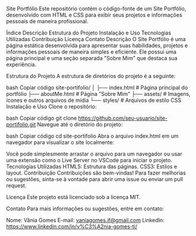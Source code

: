 Site Portfólio
Este repositório contém o código-fonte de um Site Portfólio, desenvolvido com HTML e CSS para exibir seus projetos e informações pessoais de maneira profissional.

Índice
Descrição
Estrutura do Projeto
Instalação e Uso
Tecnologias Utilizadas
Contribuição
Licença
Contato
Descrição
O Site Portfólio é uma página estática desenvolvida para apresentar suas habilidades, projetos e informações pessoais de maneira simples e eficiente. Ele possui uma página principal e uma seção separada "Sobre Mim" que destaca sua experiência.

Estrutura do Projeto
A estrutura de diretórios do projeto é a seguinte:

bash
Copiar código
site-portifolio/
│
├── index.html          # Página principal do portfólio
├── aboutMe.html        # Página "Sobre Mim"
├── assets/             # Imagens, ícones e outros arquivos de mídia
└── styles/             # Arquivos de estilo CSS
Instalação e Uso
Clone o repositório:

bash
Copiar código
git clone https://github.com/seu-usuario/site-portifolio.git
Navegue até o diretório do projeto:

bash
Copiar código
cd site-portifolio
Abra o arquivo index.html em um navegador para visualizar o site localmente:

Você pode simplesmente arrastar o arquivo para um navegador ou usar uma extensão como o Live Server no VSCode para iniciar o projeto.
Tecnologias Utilizadas
HTML5: Estrutura das páginas.
CSS3: Estilos e layout.
Contribuição
Contribuições são bem-vindas! Para fazer melhorias ou sugestões, sinta-se à vontade para abrir uma issue ou enviar um pull request.

Licença
Este projeto está licenciado sob a licença MIT.

Contato
Para mais informações ou sugestões, entre em contato:

Nome: Vânia Gomes
E-mail: vaniagomes.if@gmail.com
LinkedIn: https://www.linkedin.com/in/v%C3%A2nia-gomes-ti/
